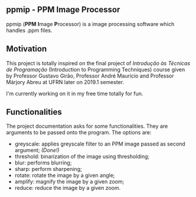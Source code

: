 ## ppmip - PPM Image Processor
ppmip (**PPM** **I**mage **P**rocessor) is a image processing software which handles .ppm files.

## Motivation
This project is totally inspired on the final project of *Introdução às Técnicas de Programação* (Introduction to Programming Techniques) course given by Professor Gustavo Girão, Professor André Mauricio and Professor Márjory Abreu at UFRN later on 2019.1 semester.

I'm currently working on it in my free time totally for fun.

## Functionalities
The project documentation asks for some functionalities. They are arguments to be passed onto the program. The options are:
- greyscale: applies greyscale filter to an PPM image passed as second argument; *(Done!)*
- threshold: binarization of the image using thresholding;
- blur: performs blurring;
- sharp: perform sharpening;
- rotate: rotate the image by a given angle;
- amplify: magnify the image by a given zoom;
- reduce: reduce the image by a given zoom.
